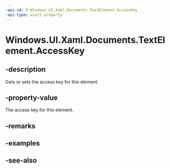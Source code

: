 ```yaml
---
-api-id: P:Windows.UI.Xaml.Documents.TextElement.AccessKey
-api-type: winrt property
---
```


<!-- Property syntax
public string AccessKey { get;  set; }
-->

# Windows.UI.Xaml.Documents.TextElement.AccessKey

## -description
Gets or sets the access key for this element.



## -property-value
The access key for this element.

## -remarks

## -examples

## -see-also
